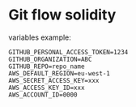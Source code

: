 # Git flow solidity

variables example:

```
GITHUB_PERSONAL_ACCESS_TOKEN=1234
GITHUB_ORGANIZATION=ABC
GITHUB_REPO=repo_name
AWS_DEFAULT_REGION=eu-west-1
AWS_SECRET_ACCESS_KEY=xxx
AWS_ACCESS_KEY_ID=xxx
AWS_ACCOUNT_ID=0000
```
